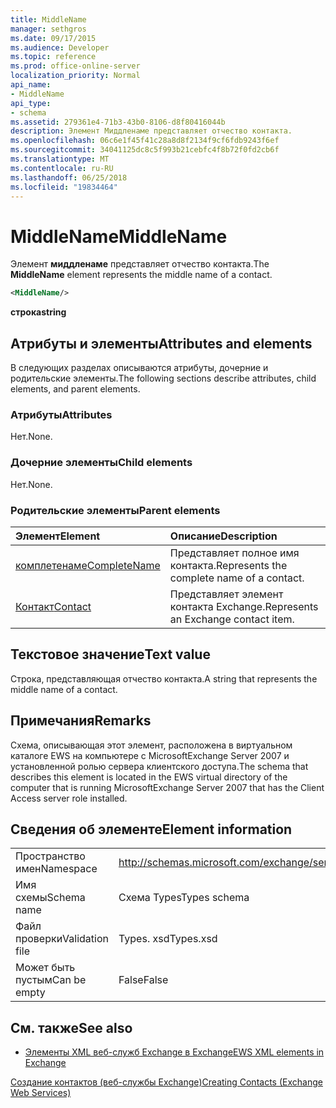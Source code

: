 ```yaml
---
title: MiddleName
manager: sethgros
ms.date: 09/17/2015
ms.audience: Developer
ms.topic: reference
ms.prod: office-online-server
localization_priority: Normal
api_name:
- MiddleName
api_type:
- schema
ms.assetid: 279361e4-71b3-43b0-8106-d8f80416044b
description: Элемент Миддленаме представляет отчество контакта.
ms.openlocfilehash: 06c6e1f45f41c28a8d8f2134f9cf6fdb9243f6ef
ms.sourcegitcommit: 34041125dc8c5f993b21cebfc4f8b72f0fd2cb6f
ms.translationtype: MT
ms.contentlocale: ru-RU
ms.lasthandoff: 06/25/2018
ms.locfileid: "19834464"
---
```

# <a name="middlename"></a><span data-ttu-id="ef20c-103">MiddleName</span><span class="sxs-lookup"><span data-stu-id="ef20c-103">MiddleName</span></span>

<span data-ttu-id="ef20c-104">Элемент **миддленаме** представляет отчество контакта.</span><span class="sxs-lookup"><span data-stu-id="ef20c-104">The **MiddleName** element represents the middle name of a contact.</span></span> 
  
```xml
<MiddleName/>
```

 <span data-ttu-id="ef20c-105">**строка**</span><span class="sxs-lookup"><span data-stu-id="ef20c-105">**string**</span></span>
## <a name="attributes-and-elements"></a><span data-ttu-id="ef20c-106">Атрибуты и элементы</span><span class="sxs-lookup"><span data-stu-id="ef20c-106">Attributes and elements</span></span>

<span data-ttu-id="ef20c-107">В следующих разделах описываются атрибуты, дочерние и родительские элементы.</span><span class="sxs-lookup"><span data-stu-id="ef20c-107">The following sections describe attributes, child elements, and parent elements.</span></span>
  
### <a name="attributes"></a><span data-ttu-id="ef20c-108">Атрибуты</span><span class="sxs-lookup"><span data-stu-id="ef20c-108">Attributes</span></span>

<span data-ttu-id="ef20c-109">Нет.</span><span class="sxs-lookup"><span data-stu-id="ef20c-109">None.</span></span>
  
### <a name="child-elements"></a><span data-ttu-id="ef20c-110">Дочерние элементы</span><span class="sxs-lookup"><span data-stu-id="ef20c-110">Child elements</span></span>

<span data-ttu-id="ef20c-111">Нет.</span><span class="sxs-lookup"><span data-stu-id="ef20c-111">None.</span></span>
  
### <a name="parent-elements"></a><span data-ttu-id="ef20c-112">Родительские элементы</span><span class="sxs-lookup"><span data-stu-id="ef20c-112">Parent elements</span></span>

|<span data-ttu-id="ef20c-113">**Элемент**</span><span class="sxs-lookup"><span data-stu-id="ef20c-113">**Element**</span></span>|<span data-ttu-id="ef20c-114">**Описание**</span><span class="sxs-lookup"><span data-stu-id="ef20c-114">**Description**</span></span>|
|:-----|:-----|
|[<span data-ttu-id="ef20c-115">комплетенаме</span><span class="sxs-lookup"><span data-stu-id="ef20c-115">CompleteName</span></span>](completename.md) <br/> |<span data-ttu-id="ef20c-116">Представляет полное имя контакта.</span><span class="sxs-lookup"><span data-stu-id="ef20c-116">Represents the complete name of a contact.</span></span>  <br/> |
|[<span data-ttu-id="ef20c-117">Контакт</span><span class="sxs-lookup"><span data-stu-id="ef20c-117">Contact</span></span>](contact.md) <br/> |<span data-ttu-id="ef20c-118">Представляет элемент контакта Exchange.</span><span class="sxs-lookup"><span data-stu-id="ef20c-118">Represents an Exchange contact item.</span></span>  <br/> |
   
## <a name="text-value"></a><span data-ttu-id="ef20c-119">Текстовое значение</span><span class="sxs-lookup"><span data-stu-id="ef20c-119">Text value</span></span>

<span data-ttu-id="ef20c-120">Строка, представляющая отчество контакта.</span><span class="sxs-lookup"><span data-stu-id="ef20c-120">A string that represents the middle name of a contact.</span></span>
  
## <a name="remarks"></a><span data-ttu-id="ef20c-121">Примечания</span><span class="sxs-lookup"><span data-stu-id="ef20c-121">Remarks</span></span>

<span data-ttu-id="ef20c-122">Схема, описывающая этот элемент, расположена в виртуальном каталоге EWS на компьютере с MicrosoftExchange Server 2007 и установленной ролью сервера клиентского доступа.</span><span class="sxs-lookup"><span data-stu-id="ef20c-122">The schema that describes this element is located in the EWS virtual directory of the computer that is running MicrosoftExchange Server 2007 that has the Client Access server role installed.</span></span>
  
## <a name="element-information"></a><span data-ttu-id="ef20c-123">Сведения об элементе</span><span class="sxs-lookup"><span data-stu-id="ef20c-123">Element information</span></span>

|||
|:-----|:-----|
|<span data-ttu-id="ef20c-124">Пространство имен</span><span class="sxs-lookup"><span data-stu-id="ef20c-124">Namespace</span></span>  <br/> |http://schemas.microsoft.com/exchange/services/2006/types  <br/> |
|<span data-ttu-id="ef20c-125">Имя схемы</span><span class="sxs-lookup"><span data-stu-id="ef20c-125">Schema name</span></span>  <br/> |<span data-ttu-id="ef20c-126">Схема Types</span><span class="sxs-lookup"><span data-stu-id="ef20c-126">Types schema</span></span>  <br/> |
|<span data-ttu-id="ef20c-127">Файл проверки</span><span class="sxs-lookup"><span data-stu-id="ef20c-127">Validation file</span></span>  <br/> |<span data-ttu-id="ef20c-128">Types. xsd</span><span class="sxs-lookup"><span data-stu-id="ef20c-128">Types.xsd</span></span>  <br/> |
|<span data-ttu-id="ef20c-129">Может быть пустым</span><span class="sxs-lookup"><span data-stu-id="ef20c-129">Can be empty</span></span>  <br/> |<span data-ttu-id="ef20c-130">False</span><span class="sxs-lookup"><span data-stu-id="ef20c-130">False</span></span>  <br/> |
   
## <a name="see-also"></a><span data-ttu-id="ef20c-131">См. также</span><span class="sxs-lookup"><span data-stu-id="ef20c-131">See also</span></span>



- [<span data-ttu-id="ef20c-132">Элементы XML веб-служб Exchange в Exchange</span><span class="sxs-lookup"><span data-stu-id="ef20c-132">EWS XML elements in Exchange</span></span>](ews-xml-elements-in-exchange.md)


[<span data-ttu-id="ef20c-133">Создание контактов (веб-службы Exchange)</span><span class="sxs-lookup"><span data-stu-id="ef20c-133">Creating Contacts (Exchange Web Services)</span></span>](http://msdn.microsoft.com/library/4845917e-70d1-481c-bbd7-011ec6571789%28Office.15%29.aspx)

